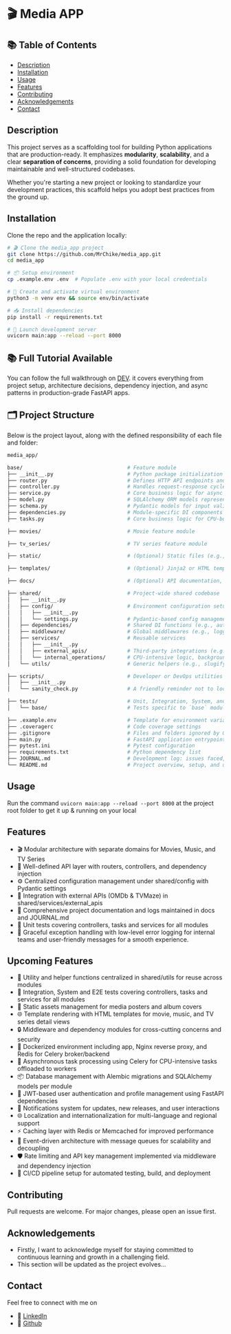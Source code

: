 # 🎬 Media APP

## 📚 Table of Contents

- [Description](#description)
- [Installation](#installation)
- [Usage](#usage)
- [Features](#features)
- [Contributing](#contributing)
- [Acknowledgements](#acknowledgements)
- [Contact](#contact)

## Description

This project serves as a scaffolding tool for building Python applications that are production-ready. It emphasizes **modularity**, **scalability**, and a clear **separation of concerns**, providing a solid foundation for developing maintainable and well-structured codebases.

Whether you're starting a new project or looking to standardize your development practices, this scaffold helps you adopt best practices from the ground up.

## Installation

Clone the repo and the application locally:

```bash
# 🎬 Clone the media_app project
git clone https://github.com/MrChike/media_app.git
cd media_app

# 📦 Setup environment
cp .example.env .env  # Populate .env with your local credentials

# 🐍 Create and activate virtual environment
python3 -m venv env && source env/bin/activate

# 📥 Install dependencies
pip install -r requirements.txt

# 🚀 Launch development server
uvicorn main:app --reload --port 8000

```

## 📚 Full Tutorial Available

You can follow the full walkthrough on [DEV](https://dev.to/mrchike/fastapi-in-production-build-scale-deploy-series-a-codebase-design-ao3). it covers everything from project setup, architecture decisions, dependency injection, and async patterns in production-grade FastAPI apps.

## 🗂️ Project Structure

Below is the project layout, along with the defined responsibility of each file and folder:

```bash
media_app/

base/                                  # Feature module
├── __init__.py                        # Python package initialization
├── router.py                          # Defines HTTP API endpoints and maps them to controller functions
├── controller.py                      # Handles request-response cycle; delegates business logic to services
├── service.py                         # Core business logic for async I/O operations
├── model.py                           # SQLAlchemy ORM models representing database tables
├── schema.py                          # Pydantic models for input validation and output serialization
├── dependencies.py                    # Module-specific DI components like authentication and DB sessions
├── tasks.py                           # Core business logic for CPU-bound operations

├── movies/                            # Movie feature module

├── tv_series/                         # TV series feature module

├── static/                            # (Optional) Static files (e.g., images, CSS)

├── templates/                         # (Optional) Jinja2 or HTML templates for frontend rendering

├── docs/                              # (Optional) API documentation, design specs, or OpenAPI enhancements

├── shared/                            # Project-wide shared codebase
│   ├── __init__.py
│   ├── config/                        # Environment configuration setup
│   │   ├── __init__.py
│   │   └── settings.py                # Pydantic-based config management
│   ├── dependencies/                  # Shared DI functions (e.g., auth, DB session)
│   ├── middleware/                    # Global middlewares (e.g., logging, error handling)
│   ├── services/                      # Reusable services
│   │   ├── __init__.py
│   │   ├── external_apis/             # Third-party integrations (e.g., TMDB, IMDB)
│   │   └── internal_operations/       # CPU-intensive logic, background tasks
│   └── utils/                         # Generic helpers (e.g., slugify, formatters)

├── scripts/                           # Developer or DevOps utilities
│   ├── __init__.py
│   └── sanity_check.py                # A friendly reminder not to loose your mind while debugging

├── tests/                             # Unit, Integration, System, and End-to-End (E2E) tests for app modules
│   └── base/                          # Tests specific to `base` module

├── .example.env                       # Template for environment variables (e.g., DB_URL, API_KEY)
├── .coveragerc                        # Code coverage settings
├── .gitignore                         # Files and folders ignored by Git
├── main.py                            # FastAPI application entrypoint
├── pytest.ini                         # Pytest configuration
├── requirements.txt                   # Python dependency list
├── JOURNAL.md                         # Development log: issues faced, solutions, and resources
└── README.md                          # Project overview, setup, and usage
```

## Usage

Run the command `uvicorn main:app --reload --port 8000` at the project root folder to get it up & running on your local

## Features

- 🎬 Modular architecture with separate domains for Movies, Music, and TV Series
- 🧩 Well-defined API layer with routers, controllers, and dependency injection
- ⚙️ Centralized configuration management under shared/config with Pydantic settings
- 🔗 Integration with external APIs (OMDb & TVMaze) in shared/services/external_apis
- 📜 Comprehensive project documentation and logs maintained in docs and JOURNAL.md
- 🧪 Unit tests covering controllers, tasks and services for all modules
- 🐞 Graceful exception handling with low-level error logging for internal teams and user-friendly messages for a smooth experience.

## Upcoming Features

- 🔧 Utility and helper functions centralized in shared/utils for reuse across modules
- 🧪 Integration, System and E2E tests covering controllers, tasks and services for all modules
- 📁 Static assets management for media posters and album covers
- 🌐 Template rendering with HTML templates for movie, music, and TV series detail views
- 🔒 Middleware and dependency modules for cross-cutting concerns and security
- 🐳 Dockerized environment including app, Nginx reverse proxy, and Redis for Celery broker/backend
- 🚀 Asynchronous task processing using Celery for CPU-intensive tasks offloaded to workers
- 📦 Database management with Alembic migrations and SQLAlchemy models per module
- 🎯 JWT-based user authentication and profile management using FastAPI dependencies
- 🔔 Notifications system for updates, new releases, and user interactions
- 🌐 Localization and internationalization for multi-language and regional support
- ⚡ Caching layer with Redis or Memcached for improved performance
- 🔗 Event-driven architecture with message queues for scalability and decoupling
- 🛡️ Rate limiting and API key management implemented via middleware and dependency injection
- 🚀 CI/CD pipeline setup for automated testing, build, and deployment

## Contributing

Pull requests are welcome. For major changes, please open an issue first.

## Acknowledgements

- Firstly, I want to acknowledge myself for staying committed to continuous learning and growth in a challenging field.
- This section will be updated as the project evolves...

## Contact

Feel free to connect with me on

- 💼 [LinkedIn](https://www.linkedin.com/in/chikeegonu/)
- 🐙 [Github](https://github.com/MrChike)
